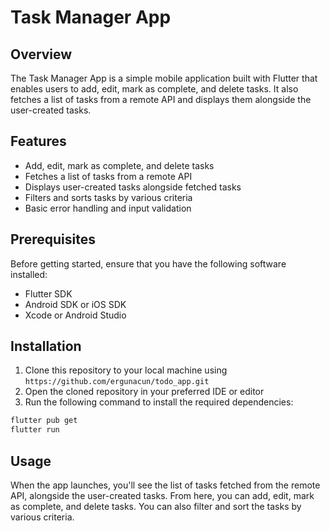 # Task Manager App

## Overview

The Task Manager App is a simple mobile application built with Flutter that enables users to add, edit, mark as complete, and delete tasks. It also fetches a list of tasks from a remote API and displays them alongside the user-created tasks. 

## Features

* Add, edit, mark as complete, and delete tasks
* Fetches a list of tasks from a remote API
* Displays user-created tasks alongside fetched tasks
* Filters and sorts tasks by various criteria
* Basic error handling and input validation

## Prerequisites

Before getting started, ensure that you have the following software installed:

* Flutter SDK
* Android SDK or iOS SDK
* Xcode or Android Studio

## Installation

1. Clone this repository to your local machine using `https://github.com/ergunacun/todo_app.git`
2. Open the cloned repository in your preferred IDE or editor
3. Run the following command to install the required dependencies:

```sh
flutter pub get
flutter run
```

## Usage
When the app launches, you'll see the list of tasks fetched from the remote API, alongside the user-created tasks. From here, you can add, edit, mark as complete, and delete tasks. You can also filter and sort the tasks by various criteria.

